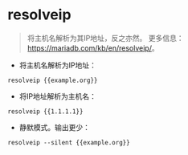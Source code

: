 # resolveip

> 将主机名解析为其IP地址，反之亦然。
> 更多信息：<https://mariadb.com/kb/en/resolveip/>。

- 将主机名解析为IP地址：

`resolveip {{example.org}}`

- 将IP地址解析为主机名：

`resolveip {{1.1.1.1}}`

- 静默模式。输出更少：

`resolveip --silent {{example.org}}`